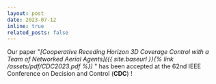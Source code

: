 ```yaml
---
layout: post
date: 2023-07-12
inline: true
related_posts: false
---
```


Our paper "_[Cooperative Receding Horizon 3D Coverage Control with a Team of Networked Aerial Agents]({{ site.baseurl }}{% link /assets/pdf/CDC2023.pdf %})_ " has been accepted at the 62nd IEEE Conference on Decision and Control (**CDC**) !